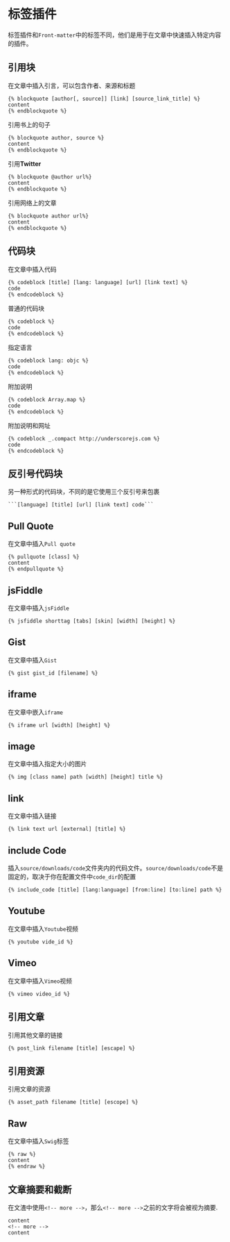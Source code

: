 # 标签插件

标签插件和`Front-matter`中的标签不同，他们是用于在文章中快速插入特定内容的插件。

## 引用块

在文章中插入引言，可以包含作者、来源和标题

	{% blockquote [author[, source]] [link] [source_link_title] %}
	content
	{% endblockquote %}

引用书上的句子

	{% blockquote author, source %}
	content
	{% endblockquote %}

引用**Twitter**

	{% blockquote @author url%}
	content
	{% endblockquote %}

引用网络上的文章

	{% blockquote author url%}
	content
	{% endblockquote %}

## 代码块

在文章中插入代码

	{% codeblock [title] [lang: language] [url] [link text] %}
	code
	{% endcodeblock %}

普通的代码块

	{% codeblock %}
	code
	{% endcodeblock %}

指定语言

	{% codeblock lang: objc %}
	code
	{% endcodeblock %}

附加说明

	{% codeblock Array.map %}
	code
	{% endcodeblock %}

附加说明和网址

	{% codeblock _.compact http://underscorejs.com %}
	code
	{% endcodeblock %}

## 反引号代码块

另一种形式的代码块，不同的是它使用三个反引号来包裹

	```[language] [title] [url] [link text] code```

## Pull Quote

在文章中插入`Pull quote`

	{% pullquote [class] %}
	content
	{% endpullquote %}

## jsFiddle

在文章中插入`jsFiddle`

	{% jsfiddle shorttag [tabs] [skin] [width] [height] %}

## Gist

在文章中插入`Gist`

	{% gist gist_id [filename] %}

## iframe

在文章中嵌入`iframe`

	{% iframe url [width] [height] %}

## image

在文章中插入指定大小的图片

	{% img [class name] path [width] [height] title %}

## link

在文章中插入链接

	{% link text url [external] [title] %}

## include Code

插入`source/downloads/code`文件夹内的代码文件。`source/downloads/code`不是固定的，取决于你在配置文件中`code_dir`的配置

	{% include_code [title] [lang:language] [from:line] [to:line] path %}

## Youtube

在文章中插入`Youtube`视频

	{% youtube vide_id %}

## Vimeo

在文章中插入`Vimeo`视频

	{% vimeo video_id %}

## 引用文章

引用其他文章的链接

	{% post_link filename [title] [escape] %}

## 引用资源

引用文章的资源

	{% asset_path filename [title] [escope] %}

## Raw

在文章中插入`Swig`标签

	{% raw %}
	content
	{% endraw %}

## 文章摘要和截断

在文渣中使用`<!-- more -->`，那么`<!-- more -->`之前的文字将会被视为摘要.

	content
	<!-- more -->
	content